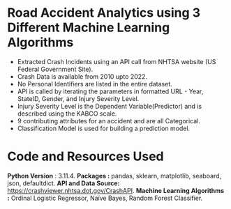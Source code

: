 # Road Accident Analytics using 3 Different Machine Learning Algorithms
* Extracted Crash Incidents using an API call from NHTSA website (US Federal Government Site).
* Crash Data is available from 2010 upto 2022.
* No Personal Identifiers are listed in the entire dataset.
* API is called by iterating the parameters in formatted URL - Year, StateID, Gender, and Injury Severity Level.
* Injury Severity Level is the Dependent Variable(Predictor) and is described using the KABCO scale.
* 9 contributing attributes for an accident and are all Categorical.
* Classification Model is used for building a prediction model.

# Code and Resources Used
**Python Version** : 3.11.4.
**Packages :** pandas, sklearn, matplotlib, seaboard, json, defaultdict.
**API and Data Source:** https://crashviewer.nhtsa.dot.gov/CrashAPI.
**Machine Learning Algorithms :** Ordinal Logistic Regressor, Naïve Bayes, Random Forest Classifier.
